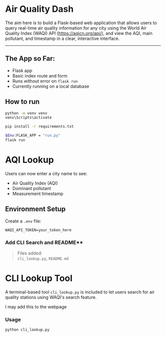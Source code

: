 # Air Quality Dash

The aim here is to build a Flask-based web application that allows users to query real-time air quality information for any city using the World Air Quality Index (WAQI) API (https://aqicn.org/api/), and view the AQI, main pollutant, and timestamp in a clear, interactive interface.

-----------------------


## The App so Far:
- Flask app
- Basic index route and form
- Runs without error on `flask run`
- Currently running on a local database

## How to run

```bash
python -m venv venv
venv\Scripts\activate

pip install -r requirements.txt

$Env:FLASK_APP = "run.py"
flask run

```


# AQI Lookup

Users can now enter a city name to see:

- Air Quality Index (AQI)
- Dominant pollutant
- Measurement timestamp


## Environment Setup

Create a `.env` file:

```env
WAQI_API_TOKEN=your_token_here

```

### Add CLI Search and README**

> Files added:  
`cli_lookup.py`, `README.md`

# CLI Lookup Tool
A terminal-based tool `cli_lookup.py` is included to let users search for air quality stations using WAQI's search feature.

I may add this to the webpage

### Usage
```bash
python cli_lookup.py
```


